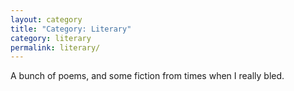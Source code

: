 ```yaml
---
layout: category
title: "Category: Literary"
category: literary
permalink: literary/
---
```


A bunch of poems, and some fiction from times when I really bled.
